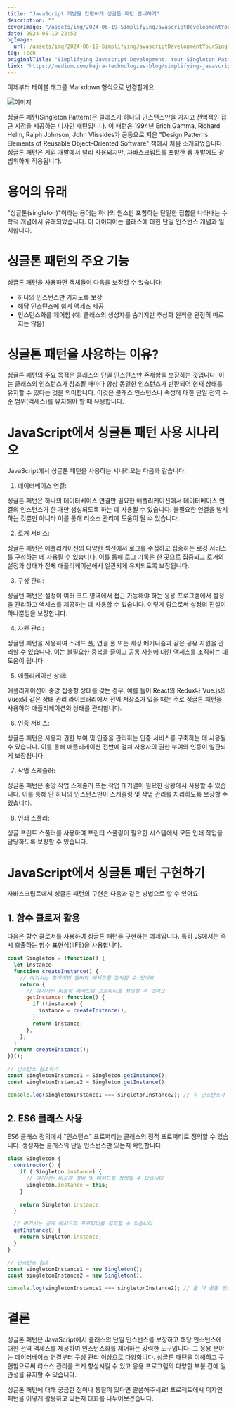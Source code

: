 ```yaml
---
title: "JavaScript 개발을 간편하게 싱글톤 패턴 안내하기"
description: ""
coverImage: "/assets/img/2024-06-19-SimplifyingJavascriptDevelopmentYourSingletonPatternGuide_0.png"
date: 2024-06-19 22:52
ogImage: 
  url: /assets/img/2024-06-19-SimplifyingJavascriptDevelopmentYourSingletonPatternGuide_0.png
tag: Tech
originalTitle: "Simplifying Javascript Development: Your Singleton Pattern Guide"
link: "https://medium.com/bajra-technologies-blog/simplifying-javascript-development-your-singleton-pattern-guide-e58db4334489"
---
```



이제부터 테이블 태그를 Markdown 형식으로 변경할게요: 


![이미지](/assets/img/2024-06-19-SimplifyingJavascriptDevelopmentYourSingletonPatternGuide_0.png)

싱글톤 패턴(Singleton Pattern)은 클래스가 하나의 인스턴스만을 가지고 전역적인 접근 지점을 제공하는 디자인 패턴입니다. 이 패턴은 1994년 Erich Gamma, Richard Helm, Ralph Johnson, John Vlissides가 공동으로 지은 "Design Patterns: Elements of Reusable Object-Oriented Software" 책에서 처음 소개되었습니다. 싱글톤 패턴은 게임 개발에서 널리 사용되지만, 자바스크립트를 포함한 웹 개발에도 광범위하게 적용됩니다.

# 용어의 유래

"싱글톤(singleton)"이라는 용어는 하나의 원소만 포함하는 단일한 집합을 나타내는 수학적 개념에서 유래되었습니다. 이 아이디어는 클래스에 대한 단일 인스턴스 개념과 일치합니다.


<div class="content-ad"></div>

# 싱글톤 패턴의 주요 기능

싱글톤 패턴을 사용하면 객체들이 다음을 보장할 수 있습니다:

- 하나의 인스턴스만 가지도록 보장
- 해당 인스턴스에 쉽게 액세스 제공
- 인스턴스화를 제어함 (예: 클래스의 생성자를 숨기지만 추상화 원칙을 완전히 따르지는 않음)

# 싱글톤 패턴을 사용하는 이유?

<div class="content-ad"></div>

싱글톤 패턴의 주요 목적은 클래스의 단일 인스턴스만 존재함을 보장하는 것입니다. 이는 클래스의 인스턴스가 참조될 때마다 항상 동일한 인스턴스가 반환되어 현재 상태를 유지할 수 있다는 것을 의미합니다. 이것은 클래스 인스턴스나 속성에 대한 단일 전역 수준 범위(액세스)를 유지해야 할 때 유용합니다.

# JavaScript에서 싱글톤 패턴 사용 시나리오

JavaScript에서 싱글톤 패턴을 사용하는 시나리오는 다음과 같습니다:

1. 데이터베이스 연결:

<div class="content-ad"></div>

싱글톤 패턴은 하나의 데이터베이스 연결만 필요한 애플리케이션에서 데이터베이스 연결의 인스턴스가 한 개만 생성되도록 하는 데 사용될 수 있습니다. 불필요한 연결을 방지하는 것뿐만 아니라 이를 통해 리소스 관리에 도움이 될 수 있습니다.

2. 로거 서비스:

싱글톤 패턴은 애플리케이션의 다양한 섹션에서 로그를 수집하고 집중하는 로깅 서비스를 구성하는 데 사용될 수 있습니다. 이를 통해 로그 기록은 한 곳으로 집중되고 로거의 설정과 상태가 전체 애플리케이션에서 일관되게 유지되도록 보장됩니다.

3. 구성 관리:

<div class="content-ad"></div>

싱글턴 패턴은 설정이 여러 코드 영역에서 접근 가능해야 하는 응용 프로그램에서 설정을 관리하고 액세스를 제공하는 데 사용할 수 있습니다. 이렇게 함으로써 설정의 진실이 하나뿐임을 보장합니다.

4. 자원 관리:

싱글턴 패턴을 사용하여 스레드 풀, 연결 풀 또는 캐싱 메커니즘과 같은 공유 자원을 관리할 수 있습니다. 이는 불필요한 중복을 줄이고 공통 자원에 대한 액세스를 조직하는 데 도움이 됩니다.

5. 애플리케이션 상태:

<div class="content-ad"></div>

애플리케이션이 중앙 집중형 상태를 갖는 경우, 예를 들어 React의 Redux나 Vue.js의 Vuex와 같은 상태 관리 라이브러리에서 전역 저장소가 있을 때는 주로 싱글톤 패턴을 사용하여 애플리케이션의 상태를 관리합니다.

6. 인증 서비스:

싱글톤 패턴은 사용자 권한 부여 및 인증을 관리하는 인증 서비스를 구축하는 데 사용될 수 있습니다. 이를 통해 애플리케이션 전반에 걸쳐 사용자의 권한 부여와 인증이 일관되게 보장됩니다.

7. 작업 스케줄러:

<div class="content-ad"></div>

싱글톤 패턴은 중앙 작업 스케줄러 또는 작업 대기열이 필요한 상황에서 사용할 수 있습니다. 이를 통해 단 하나의 인스턴스만이 스케줄링 및 작업 관리를 처리하도록 보장할 수 있습니다.

8. 인쇄 스풀러:

싱글 프린트 스풀러를 사용하여 프린터 스풀링이 필요한 시스템에서 모든 인쇄 작업을 담당하도록 보장할 수 있습니다.

# JavaScript에서 싱글톤 패턴 구현하기

<div class="content-ad"></div>

자바스크립트에서 싱글톤 패턴의 구현은 다음과 같은 방법으로 할 수 있어요:

## 1. 함수 클로저 활용

다음은 함수 클로저를 사용하여 싱글톤 패턴을 구현하는 예제입니다. 특히 JS에서는 즉시 호출하는 함수 표현식(IIFE)을 사용합니다.

```js
const Singleton = (function() {
  let instance;
  function createInstance() {
    // 여기서는 프라이빗 멤버와 메서드를 정의할 수 있어요
    return {
      // 여기서는 퍼블릭 메서드와 프로퍼티를 정의할 수 있어요
      getInstance: function() {
        if (!instance) {
          instance = createInstance();
        }
        return instance;
      },
    };
  }
  return createInstance();
})();

// 인스턴스 참조하기
const singletonInstance1 = Singleton.getInstance();
const singletonInstance2 = Singleton.getInstance();

console.log(singletonInstance1 === singletonInstance2); // 두 인스턴스가 동일한 인스턴스를 가리키므로 true
```

<div class="content-ad"></div>

## 2. ES6 클래스 사용

ES6 클래스 정의에서 "인스턴스" 프로퍼티는 클래스의 정적 프로퍼티로 정의할 수 있습니다. 생성자는 클래스의 단일 인스턴스만 있는지 확인합니다.

```js
class Singleton {
  constructor() {
    if (!Singleton.instance) {
      // 여기서는 비공개 멤버 및 메서드를 정의할 수 있습니다
      Singleton.instance = this;
    }
    
    return Singleton.instance;
  }

  // 여기서는 공개 메서드와 프로퍼티를 정의할 수 있습니다
  getInstance() {
    return Singleton.instance;
  }
}

// 인스턴스 참조
const singletonInstance1 = new Singleton();
const singletonInstance2 = new Singleton();

console.log(singletonInstance1 === singletonInstance2); // 둘 다 공통 인스턴스를 가리키므로 true
```

# 결론

<div class="content-ad"></div>

싱글톤 패턴은 JavaScript에서 클래스의 단일 인스턴스를 보장하고 해당 인스턴스에 대한 전역 액세스를 제공하여 인스턴스화를 제어하는 강력한 도구입니다. 그 응용 분야는 데이터베이스 연결부터 구성 관리 이상으로 다양합니다. 싱글톤 패턴을 이해하고 구현함으로써 리소스 관리를 크게 향상시킬 수 있고 응용 프로그램의 다양한 부분 간에 일관성을 유지할 수 있습니다.

싱글톤 패턴에 대해 궁금한 점이나 통찰이 있다면 말씀해주세요! 프로젝트에서 디자인 패턴을 어떻게 활용하고 있는지 대화를 나누어보겠습니다.